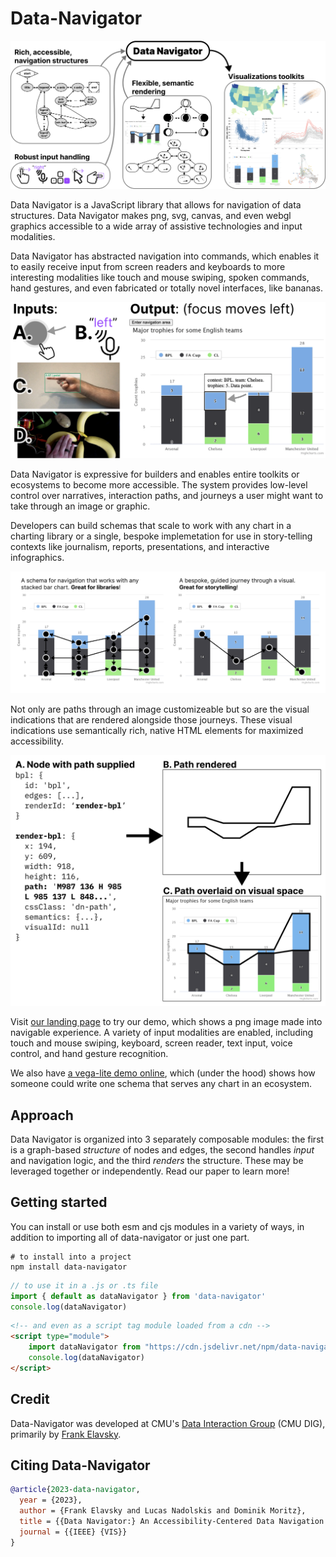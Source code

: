 # Data-Navigator

![Data Navigator provides visualization toolkits with rich, accessible navigation structures, robust input handling, and flexible, semantic rendering.](https://raw.githubusercontent.com/cmudig/data-navigator/main/assets/data_navigator.png)

Data Navigator is a JavaScript library that allows for navigation of data structures. Data Navigator makes png, svg, canvas, and even webgl graphics accessible to a wide array of assistive technologies and input modalities.

Data Navigator has abstracted navigation into commands, which enables it to easily receive input from screen readers and keyboards to more interesting modalities like touch and mouse swiping, spoken commands, hand gestures, and even fabricated or totally novel interfaces, like bananas.

![Image in two parts. First part: Inputs: A. Hand swiping. B: Speaking "left." C. A hand gesture on camera. D. Bananas. Second part: Output: (focus moves left) A focus indicator has moved on a bar chart from one stacked bar to another on its left.](https://raw.githubusercontent.com/cmudig/data-navigator/main/assets/inputs.png)

Data Navigator is expressive for builders and enables entire toolkits or ecosystems to become more accessible. The system provides low-level control over narratives, interaction paths, and journeys a user might want to take through an image or graphic.

Developers can build schemas that scale to work with any chart in a charting library or a single, bespoke implemetation for use in story-telling contexts like journalism, reports, presentations, and interactive infographics.

![Image in two parts. First part: A schema for navigation that works with any stacked bar chart. Great for libraries! A complex schema is shown over a stacked bar chart with up, down, left, and right directions. Second part: A bespoke, guided journey through a visual. Great for storytelling! A simple navigation path is shown going through the image.](https://raw.githubusercontent.com/cmudig/data-navigator/main/assets/journey.png)

Not only are paths through an image customizeable but so are the visual indications that are rendered alongside those journeys. These visual indications use semantically rich, native HTML elements for maximized accessibility.

![Code used to render a path that looks like an outline and then place that outline over visual elements on a data visualization.](https://raw.githubusercontent.com/cmudig/data-navigator/main/assets/path.png)

Visit [our landing page](http://dig.cmu.edu/data-navigator/) to try our demo, which shows a png image made into navigable experience. A variety of input modalities are enabled, including touch and mouse swiping, keyboard, screen reader, text input, voice control, and hand gesture recognition.

We also have [a vega-lite demo online](https://dig.cmu.edu/data-navigator/vega-lite.html), which (under the hood) shows how someone could write one schema that serves any chart in an ecosystem.

## Approach
Data Navigator is organized into 3 separately composable modules: the first is a graph-based *structure* of nodes and edges, the second handles *input* and navigation logic, and the third *renders* the structure. These may be leveraged together or independently. Read our paper to learn more!

## Getting started
You can install or use both esm and cjs modules in a variety of ways, in addition to importing all of data-navigator or just one part.
```
# to install into a project
npm install data-navigator
```
```js
// to use it in a .js or .ts file
import { default as dataNavigator } from 'data-navigator'
console.log(dataNavigator)
```
```html
<!-- and even as a script tag module loaded from a cdn -->
<script type="module">
    import dataNavigator from "https://cdn.jsdelivr.net/npm/data-navigator@1.0.0/dist/index.mjs"
    console.log(dataNavigator)
</script>
```

## Credit

Data-Navigator was developed at CMU's [Data Interaction Group](https://dig.cmu.edu/) (CMU DIG), primarily by [Frank Elavsky](https://frank.computer).

## Citing Data-Navigator

```bib
@article{2023-data-navigator,
  year = {2023},
  author = {Frank Elavsky and Lucas Nadolskis and Dominik Moritz},
  title = {{Data Navigator:} An Accessibility-Centered Data Navigation Toolkit},
  journal = {{IEEE} {VIS}}
}
```